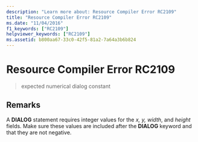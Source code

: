 ```yaml
---
description: "Learn more about: Resource Compiler Error RC2109"
title: "Resource Compiler Error RC2109"
ms.date: "11/04/2016"
f1_keywords: ["RC2109"]
helpviewer_keywords: ["RC2109"]
ms.assetid: b800aa67-33c0-42f5-81a2-7a64a3b6b824
---
```

# Resource Compiler Error RC2109

> expected numerical dialog constant

## Remarks

A **DIALOG** statement requires integer values for the *x, y, width*, and *height* fields. Make sure these values are included after the **DIALOG** keyword and that they are not negative.
